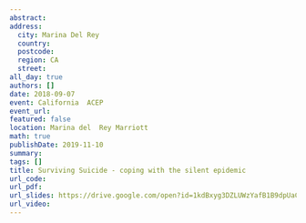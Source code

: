 ```yaml
---
abstract: 
address:
  city: Marina Del Rey
  country:
  postcode: 
  region: CA
  street: 
all_day: true
authors: []
date: 2018-09-07
event: California  ACEP
event_url: 
featured: false
location: Marina del  Rey Marriott
math: true
publishDate: 2019-11-10
summary: 
tags: []
title: Surviving Suicide - coping with the silent epidemic
url_code: 
url_pdf: 
url_slides: https://drive.google.com/open?id=1kdBxyg3DZLUWzYafB1B9dpUaCUNn-K1l
url_video: 
---
```

